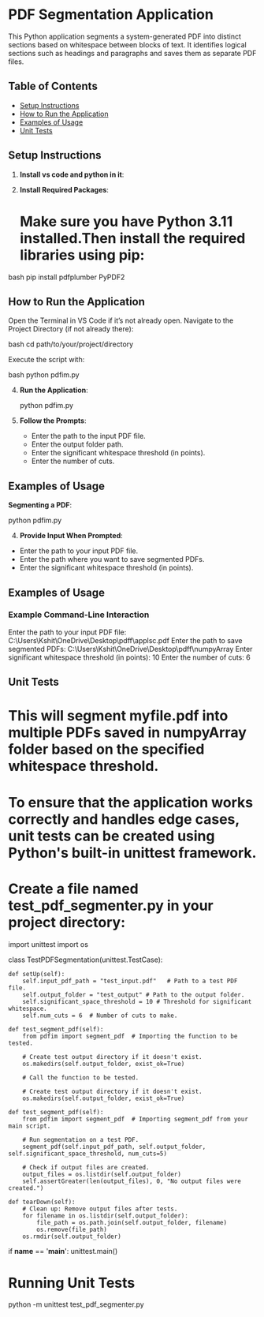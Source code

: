 # PDF Segmentation Application

This Python application segments a system-generated PDF into distinct sections based on whitespace between blocks of text. It identifies logical sections such as headings and paragraphs and saves them as separate PDF files.

## Table of Contents
- [Setup Instructions](#setup-instructions)
- [How to Run the Application](#how-to-run-the-application)
- [Examples of Usage](#examples-of-usage)
- [Unit Tests](#unit-tests)

## Setup Instructions

1. **Install vs code and python in it**:
    

2. **Install Required Packages**:
    # Make sure you have Python 3.11 installed.Then install the required libraries using pip:

bash
pip install pdfplumber PyPDF2

## How to Run the Application
Open the Terminal in VS Code if it’s not already open.
Navigate to the Project Directory (if not already there):

bash
cd path/to/your/project/directory


Execute the script with:

bash
python pdfim.py

4. **Run the Application**:
   
   python pdfim.py
   

4. **Follow the Prompts**:
   - Enter the path to the input PDF file.
   - Enter the output folder path.
   - Enter the significant whitespace threshold (in points).
   - Enter the number of cuts.

## Examples of Usage

 **Segmenting a PDF**:
   
   python pdfim.py

   
4. **Provide Input When Prompted**:
 -  Enter the path to your input PDF file.
 -  Enter the path where you want to save segmented PDFs.
 -  Enter the significant whitespace threshold (in points).

   ## Examples of Usage

   ### Example Command-Line Interaction

Enter the path to your input PDF file: C:\Users\Kshit\OneDrive\Desktop\pdff\applsc.pdf
Enter the path to save segmented PDFs: C:\Users\Kshit\OneDrive\Desktop\pdff\numpyArray
Enter significant whitespace threshold (in points): 10 
Enter the number of cuts: 6

## Unit Tests
# This will segment myfile.pdf into multiple PDFs saved in numpyArray folder based on the specified whitespace threshold.

# To ensure that the application works correctly and handles edge cases, unit tests can be created using Python's built-in unittest framework.


# Create a file named test_pdf_segmenter.py in your project directory:


import unittest
import os

class TestPDFSegmentation(unittest.TestCase):

    def setUp(self):
        self.input_pdf_path = "test_input.pdf"   # Path to a test PDF file.
        self.output_folder = "test_output" # Path to the output folder.
        self.significant_space_threshold = 10 # Threshold for significant whitespace.
        self.num_cuts = 6  # Number of cuts to make.

    def test_segment_pdf(self):
        from pdfim import segment_pdf  # Importing the function to be tested.

        # Create test output directory if it doesn't exist.
        os.makedirs(self.output_folder, exist_ok=True)

        # Call the function to be tested.
        
        # Create test output directory if it doesn't exist.
        os.makedirs(self.output_folder, exist_ok=True)

    def test_segment_pdf(self):
        from pdfim import segment_pdf  # Importing segment_pdf from your main script.
        
        # Run segmentation on a test PDF.
        segment_pdf(self.input_pdf_path, self.output_folder, self.significant_space_threshold, num_cuts=5)
        
        # Check if output files are created.
        output_files = os.listdir(self.output_folder)
        self.assertGreater(len(output_files), 0, "No output files were created.")

    def tearDown(self):
        # Clean up: Remove output files after tests.
        for filename in os.listdir(self.output_folder):
            file_path = os.path.join(self.output_folder, filename)
            os.remove(file_path)
        os.rmdir(self.output_folder)

if __name__ == '__main__':
    unittest.main()

# Running Unit Tests

python -m unittest test_pdf_segmenter.py

